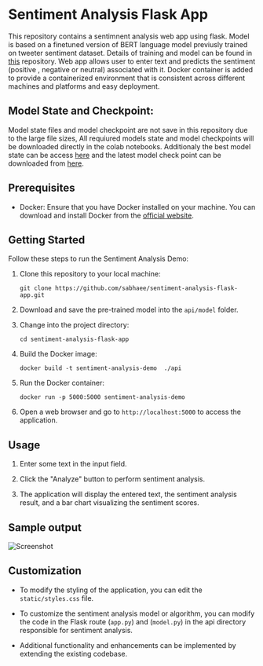# Sentiment Analysis Flask App
This repository contains a sentimnent analysis web app using flask. Model is based on a finetuned version of BERT language model previusly trained on tweeter sentiment dataset. Details of training and model can be found in [this](https://github.com/sabhaee/Twitter-sentiment-analysis.git) repository. 
Web app allows user to enter text and predicts the sentiment (positive , negative or neutral) associated with it.
Docker container is added to provide a containerized environment that is consistent across different machines and platforms and easy deployment.
## Model State and Checkpoint:
Model state files and model checkpoint are not save in this repository due to the large file sizes, All requiured models state and model checkpoints will be downloaded directly in the colab notebooks. Additionaly the best model state can be access [here](https://drive.google.com/file/d/1afvHvYRK2qvOMk-oVF6KDYrIO6hpUAik/view?usp=sharing) and the latest model check point can be downloaded from [here](https://drive.google.com/file/d/1alaDfFsBbJ9WiTkKFdKkERCfb022Ai7E/view?usp=sharing).

## Prerequisites

- Docker: Ensure that you have Docker installed on your machine. You can download and install Docker from the [official website](https://www.docker.com/get-started).

## Getting Started

Follow these steps to run the Sentiment Analysis Demo:

1. Clone this repository to your local machine:
   ```shell
   git clone https://github.com/sabhaee/sentiment-analysis-flask-app.git

2. Download and save the pre-trained model into the `api/model` folder.

3. Change into the project directory:
    ```shell
    cd sentiment-analysis-flask-app

3. Build the Docker image:
    ```shell
    docker build -t sentiment-analysis-demo  ./api

4. Run the Docker container:
    ```shell
    docker run -p 5000:5000 sentiment-analysis-demo

5. Open a web browser and go to `http://localhost:5000` to access the application.

## Usage

1. Enter some text in the input field.

2. Click the "Analyze" button to perform sentiment analysis.

3. The application will display the entered text, the sentiment analysis result, and a bar chart visualizing the sentiment scores.

## Sample output

![Screenshot](https://github.com/sabhaee/sentiment-analysis-flask-app/blob/main/images/Screenshot.png)


## Customization

- To modify the styling of the application, you can edit the `static/styles.css` file.

- To customize the sentiment analysis model or algorithm, you can modify the code in the Flask route (`app.py`) and (`model.py`) in the api directory responsible for sentiment analysis.

- Additional functionality and enhancements can be implemented by extending the existing codebase.
